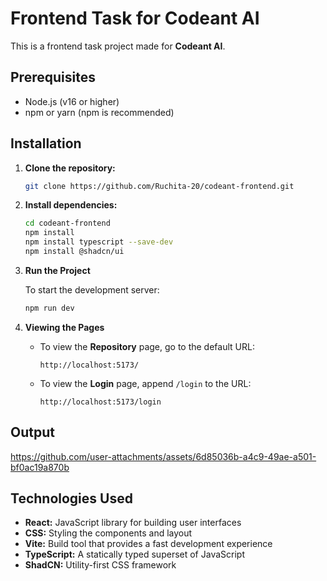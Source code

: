 # Frontend Task for Codeant AI

This is a frontend task project made for **Codeant AI**.

## Prerequisites

- Node.js (v16 or higher)
- npm or yarn (npm is recommended)

## Installation

1. **Clone the repository:**
   ```bash
   git clone https://github.com/Ruchita-20/codeant-frontend.git
   ```

2. **Install dependencies:**
   ```bash
   cd codeant-frontend
   npm install
   npm install typescript --save-dev
   npm install @shadcn/ui
   ```

3. **Run the Project**
   
   To start the development server:
   ```bash
   npm run dev
   ```

4. **Viewing the Pages**
   
   - To view the **Repository** page, go to the default URL:
     ```
     http://localhost:5173/
     ```
   
   - To view the **Login** page, append `/login` to the URL:
     ```
     http://localhost:5173/login
     ```

## Output

https://github.com/user-attachments/assets/6d85036b-a4c9-49ae-a501-bf0ac19a870b


## Technologies Used

- **React:** JavaScript library for building user interfaces
- **CSS:** Styling the components and layout
- **Vite:** Build tool that provides a fast development experience
- **TypeScript:** A statically typed superset of JavaScript
- **ShadCN:** Utility-first CSS framework
